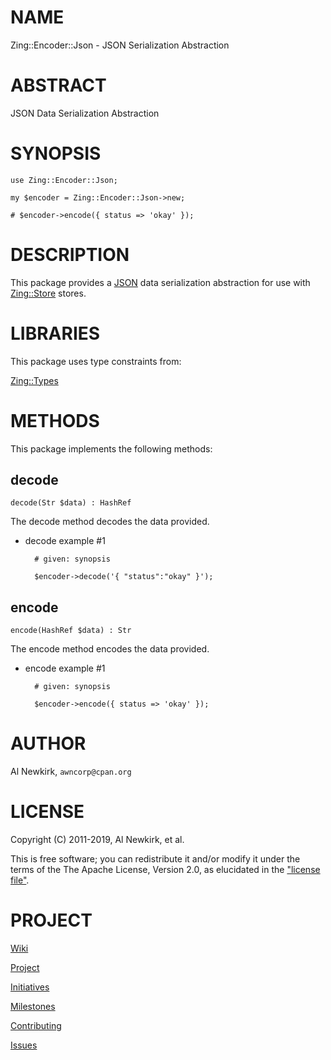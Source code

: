 # NAME

Zing::Encoder::Json - JSON Serialization Abstraction

# ABSTRACT

JSON Data Serialization Abstraction

# SYNOPSIS

    use Zing::Encoder::Json;

    my $encoder = Zing::Encoder::Json->new;

    # $encoder->encode({ status => 'okay' });

# DESCRIPTION

This package provides a [JSON](https://metacpan.org/pod/JSON) data serialization abstraction for use with
[Zing::Store](https://metacpan.org/pod/Zing%3A%3AStore) stores.

# LIBRARIES

This package uses type constraints from:

[Zing::Types](https://metacpan.org/pod/Zing%3A%3ATypes)

# METHODS

This package implements the following methods:

## decode

    decode(Str $data) : HashRef

The decode method decodes the data provided.

- decode example #1

        # given: synopsis

        $encoder->decode('{ "status":"okay" }');

## encode

    encode(HashRef $data) : Str

The encode method encodes the data provided.

- encode example #1

        # given: synopsis

        $encoder->encode({ status => 'okay' });

# AUTHOR

Al Newkirk, `awncorp@cpan.org`

# LICENSE

Copyright (C) 2011-2019, Al Newkirk, et al.

This is free software; you can redistribute it and/or modify it under the terms
of the The Apache License, Version 2.0, as elucidated in the ["license
file"](https://github.com/iamalnewkirk/zing::encoder::json/blob/master/LICENSE).

# PROJECT

[Wiki](https://github.com/iamalnewkirk/zing::encoder::json/wiki)

[Project](https://github.com/iamalnewkirk/zing::encoder::json)

[Initiatives](https://github.com/iamalnewkirk/zing::encoder::json/projects)

[Milestones](https://github.com/iamalnewkirk/zing::encoder::json/milestones)

[Contributing](https://github.com/iamalnewkirk/zing::encoder::json/blob/master/CONTRIBUTE.md)

[Issues](https://github.com/iamalnewkirk/zing::encoder::json/issues)
